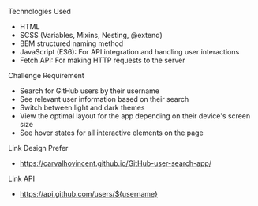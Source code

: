 Technologies Used
 - HTML
 - SCSS (Variables, Mixins, Nesting, @extend)
 - BEM structured naming method
 - JavaScript (ES6): For API integration and handling user interactions
 - Fetch API: For making HTTP requests to the server
   
Challenge Requirement

 - Search for GitHub users by their username
 - See relevant user information based on their search
 - Switch between light and dark themes
 - View the optimal layout for the app depending on their device's screen size
 - See hover states for all interactive elements on the page
   
Link Design Prefer

 - https://carvalhovincent.github.io/GitHub-user-search-app/
   
Link API

 - https://api.github.com/users/${username}
